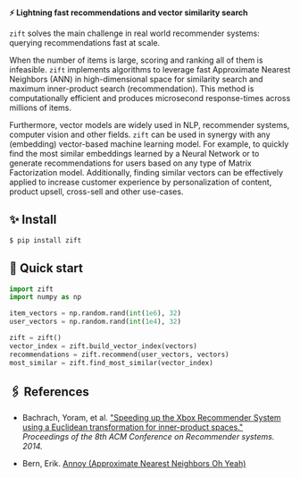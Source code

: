 

**⚡ Lightning fast recommendations and vector similarity search**

`zift` solves the main challenge in real world recommender systems: querying recommendations fast at scale.

When the number of items is large, scoring and ranking all of them is infeasible. `zift` implements algorithms to leverage fast Approximate Nearest Neighbors (ANN) in high-dimensional space for similarity search and maximum inner-product search (recommendation). This method is computationally efficient and produces microsecond response-times across millions of items.

Furthermore, vector models are widely used in NLP, recommender systems, computer vision and other fields. `zift` can be used in synergy with any (embedding) vector-based machine learning model. For example, to quickly find the most similar embeddings learned by a Neural Network or to generate recommendations for users based on any type of Matrix Factorization model. Additionally, finding similar vectors can be effectively applied to increase customer experience by personalization of content, product upsell, cross-sell and other use-cases.

## ✨ Install

```bash
$ pip install zift
```

## 🚀 Quick start

```python
import zift
import numpy as np

item_vectors = np.random.rand(int(1e6), 32)
user_vectors = np.random.rand(int(1e4), 32)

zift = zift()
vector_index = zift.build_vector_index(vectors)
recommendations = zift.recommend(user_vectors, vectors)
most_similar = zift.find_most_similar(vector_index)
```

## 🖇️ References

* Bachrach, Yoram, et al. ["Speeding up the Xbox Recommender System using a Euclidean transformation for inner-product spaces."](https://www.microsoft.com/en-us/research/wp-content/uploads/2016/02/XboxInnerProduct.pdf) *Proceedings of the 8th ACM Conference on Recommender systems. 2014.*

* Bern, Erik. [Annoy (Approximate Nearest Neighbors Oh Yeah)](https://github.com/spotify/annoy)
